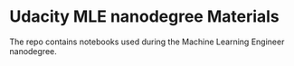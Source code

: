 # Udacity MLE nanodegree Materials

The repo contains notebooks used during the Machine Learning Engineer nanodegree.
